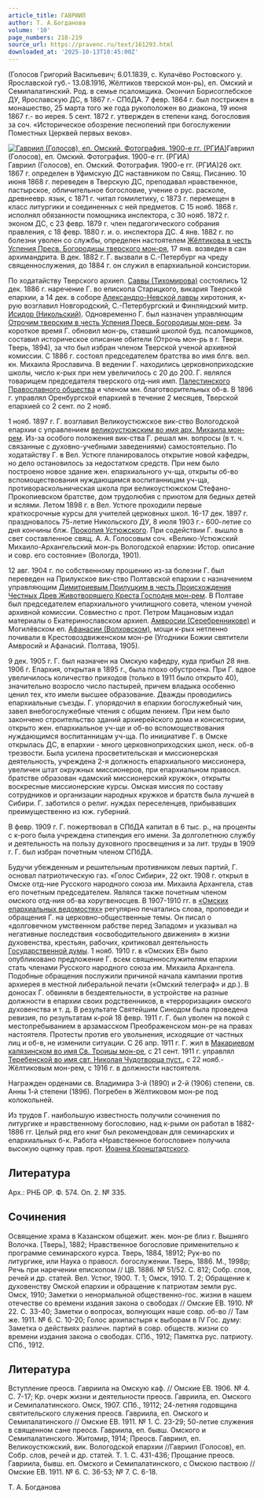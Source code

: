 ```yaml
---
article_title: ГАВРИИЛ
author: Т. А.Богданова
volume: '10'
page_numbers: 218-219
source_url: https://pravenc.ru/text/161293.html
downloaded_at: '2025-10-13T10:45:00Z'
---
```


(Голосов Григорий Васильевич; 6.01.1839, с. Кулачёво Ростовского у. Ярославской губ.- 13.08.1916, Жёлтиков тверской мон-рь), еп. Омский и Семипалатинский. Род. в семье псаломщика. Окончил Борисоглебское ДУ, Ярославскую ДС, в 1867 г.- СПбДА. 7 февр. 1864 г. был пострижен в монашество, 25 марта того же года рукоположен во диакона, 19 июня 1867 г.- во иерея. 5 сент. 1872 г. утвержден в степени канд. богословия за соч. «Историческое обозрение песнопений при богослужении Поместных Церквей первых веков».

[![Гавриил (Голосов), еп. Омский. Фотография. 1900-е гг. (РГИА)](https://pravenc.ru/data/907/466/1234/i200.jpg "Кликните для увеличения картинки")](https://pravenc.ru/data/907/466/1234/i400.jpg)Гавриил (Голосов), еп. Омский. Фотография. 1900-е гг. (РГИА)  
Гавриил (Голосов), еп. Омский. Фотография. 1900-е гг. (РГИА)26 окт. 1867 г. определен в Уфимскую ДС наставником по Свящ. Писанию. 10 июня 1868 г. переведен в Тверскую ДС, преподавал нравственное, пастырское, обличительное богословие, учение о рус. расколе, древнеевр. язык, с 1871 г. читал гомилетику, с 1873 г. перемещен в класс литургики и соединенных с ней предметов. С 15 нояб. 1868 г. исполнял обязанности помощника инспектора, с 30 нояб. 1872 г. эконом ДС, с 23 февр. 1879 г. член педагогического собрания правления, с 18 февр. 1880 г. и. о. инспектора ДС. 4 янв. 1882 г. по болезни уволен со службы, определен настоятелем [Жёлтикова в честь Успения Пресв. Богородицы тверского мон-ря](<https://pravenc.ru/text/Жёлтикова в честь Успения Пресв  Богородицы тверского мон-ря.html>), 17 янв. возведен в сан архимандрита. В дек. 1882 г. Г. вызвали в С.-Петербург на чреду священнослужения, до 1884 г. он служил в епархиальной консистории.

По ходатайству Тверского архиеп. [Саввы (Тихомирова)](<https://pravenc.ru/text/Саввы (Тихомирова).html>) состоялись 12 дек. 1886 г. наречение Г. во епископа Старицкого, викария Тверской епархии, а 14 дек. в соборе [Александро-Невской лавры](<https://pravenc.ru/text/АЛЕКСАНДРО-НЕВСКАЯ ЛАВРА.html>) хиротония, к-рую возглавил Новгородский, С.-Петербургский и Финляндский митр. [Исидор (Никольский)](<https://pravenc.ru/text/Исидор (Никольский).html>). Одновременно Г. был назначен управляющим [Отрочим тверским в честь Успения Пресв. Богородицы мон-рем](<https://pravenc.ru/text/Отрочим тверским в честь Успения Пресв  Богородицы мон-рем.html>). За короткое время Г. обновил мон-рь, ставший школой буд. псаломщиков, составил историческое описание обители (Отрочь мон-рь в г. Твери. Тверь, 1894), за что был избран членом Тверской ученой архивной комиссии. С 1886 г. состоял председателем братства во имя блгв. вел. кн. Михаила Ярославича. В ведении Г. находились церковноприходские школы, число к-рых при нем увеличилось с 20 до 200. Г. являлся товарищем председателя тверского отд-ния имп. [Палестинского Православного общества](<https://pravenc.ru/text/Палестинского Православного общества.html>) и членом мн. благотворительных об-в. В 1896 г. управлял Оренбургской епархией в течение 2 месяцев, Тверской епархией со 2 сент. по 2 нояб.

1 нояб. 1897 г. Г. возглавил Великоустюжское вик-ство Вологодской епархии с управлением [великоустюжским во имя арх. Михаила мон-рем](<https://pravenc.ru/text/великоустюжским во имя арх  Михаила мон-рем.html>). Из-за особого положения вик-ства Г. решал мн. вопросы (в т. ч. связанные с духовно-учебными заведениями) самостоятельно. По ходатайству Г. в Вел. Устюге планировалось открытие новой кафедры, но дело остановилось за недостатком средств. При нем было построено новое здание жен. епархиального уч-ща, открыты об-во вспомоществования нуждающимся воспитанницам уч-ща, противораскольническая школа при великоустюжском Стефано-Прокопиевском братстве, дом трудолюбия с приютом для бедных детей и яслями. Летом 1898 г. в Вел. Устюге проходили первые краткосрочные курсы для учителей церковных школ. 16-17 дек. 1897 г. праздновалось 75-летие Никольского ДУ, 8 июля 1903 г.- 600-летие со дня кончины блж. [Прокопия Устюжского](<https://pravenc.ru/text/Прокопия Устюжского.html>). При содействии Г. вышло в свет составленное свящ. А. А. Голосовым соч. «Велико-Устюжский Михаило-Архангельский мон-рь Вологодской епархии: Истор. описание и совр. его состояние» (Вологда, 1901).

12 авг. 1904 г. по собственному прошению из-за болезни Г. был переведен на Прилукское вик-ство Полтавской епархии с назначением управляющим [Димитриевым Прилуцким в честь Происхождения Честных Древ Животворящего Креста Господня мон-рем](<https://pravenc.ru/text/Димитриевым Прилуцким в честь Происхождения Честных Древ Животворящего Креста Господня мон-рем.html>). В Полтаве был председателем епархиального училищного совета, членом ученой архивной комиссии. Совместно с прот. Петром Мацановым издал материалы о Екатеринославском архиеп. [Амвросии (Серебренникове)](<https://pravenc.ru/text/Амвросии (Серебренникове).html>) и Могилёвском еп. [Афанасии (Волховском)](<https://pravenc.ru/text/Афанасии (Волховском).html>), мощи к-рых нетленно почивали в Крестовоздвиженском мон-ре (Угодники Божии святители Амвросий и Афанасий. Полтава, 1905).

9 дек. 1905 г. Г. был назначен на Омскую кафедру, куда прибыл 28 янв. 1906 г. Епархия, открытая в 1895 г., была плохо обустроена. При Г. вдвое увеличилось количество приходов (только в 1911 было открыто 40), значительно возросло число пастырей, причем владыка особенно ценил тех, кто имели высшее образование. Дважды проводились епархиальные съезды. Г. упорядочил в епархии богослужебный чин, завел внебогослужебные чтения с общим пением. При нем было закончено строительство зданий архиерейского дома и консистории, открыто жен. епархиальное уч-ще и об-во вспомоществования нуждающимся воспитанницам уч-ща. По инициативе Г. в Омске открылась ДС, в епархии - много церковноприходских школ, неск. об-в трезвости. Была усилена просветительская и миссионерская деятельность, учреждена 2-я должность епархиального миссионера, увеличен штат окружных миссионеров, при епархиальном правосл. братстве образован «дамский миссионерский кружок», открыты воскресные миссионерские курсы. Омская миссия по составу сотрудников и организации народных кружков и братств была лучшей в Сибири. Г. заботился о религ. нуждах переселенцев, прибывавших преимущественно из юж. губерний.

В февр. 1909 г. Г. пожертвовал в СПбДА капитал в 6 тыс. р., на проценты с к-рого была учреждена стипендия его имени. За долголетнюю службу и деятельность на пользу духовного просвещения и за лит. труды в 1909 г. Г. был избран почетным членом СПбДА.

Будучи убежденным и решительным противником левых партий, Г. основал патриотическую газ. «Голос Сибири», 22 окт. 1908 г. открыл в Омске отд-ние Русского народного союза им. Михаила Архангела, став его почетным председателем. Являлся также почетным членом омского отд-ния об-ва хоругвеносцев. В 1907-1910 гг. в [«Омских епархиальных ведомостях»](<https://pravenc.ru/text/ Омских епархиальных ведомостях .html>) регулярно печатались слова, проповеди и обращения Г. на церковно-общественные темы. Он писал о «долговечном умственном рабстве перед Западом» и указывал на негативные последствия «освободительного движения» в жизни духовенства, крестьян, рабочих, критиковал деятельность [Государственной думы](<https://pravenc.ru/text/Государственной думы.html>). 1 нояб. 1910 г. в «Омских ЕВ» было опубликовано предложение Г. всем священнослужителям епархии стать членами Русского народного союза им. Михаила Архангела. Подобные обращения послужили причиной начала кампании против архиерея в местной либеральной печати («Омский телеграф» и др.). В доносах Г. обвиняли в бездеятельности, в устройстве на разные должности в епархии своих родственников, в «терроризации» омского духовенства и т. д. В результате Святейшим Синодом была проведена ревизия, по результатам к-рой 18 февр. 1911 г. Г. был уволен на покой с местопребыванием в арзамасском Преображенском мон-ре на правах настоятеля. Протесты против его увольнения, исходящие от частных лиц и об-в, не изменили ситуации. С 26 апр. 1911 г. Г. жил в [Макариевом калязинском во имя Св. Троицы мон-ре](<https://pravenc.ru/text/Макариевом калязинском во имя Св  Троицы мон-ре.html>), с 21 сент. 1911 г. управлял [Теребенской во имя свт. Николая Чудотворца пуст.](<https://pravenc.ru/text/Теребенской во имя свт  Николая Чудотворца пуст .html>), с 22 нояб.- Жёлтиковым мон-рем, с 1916 г. в должности настоятеля.

Награжден орденами св. Владимира 3-й (1890) и 2-й (1906) степени, св. Анны 1-й степени (1896). Погребен в Жёлтиковом мон-ре под колокольней.

Из трудов Г. наибольшую известность получили сочинения по литургике и нравственному богословию, над к-рыми он работал в 1882-1886 гг. Целый ряд его книг был рекомендован для семинарских и епархиальных б-к. Работа «Нравственное богословие» получила высокую оценку прав. прот. [Иоанна Кронштадтского](<https://pravenc.ru/text/Иоанн Кронштадтский.html>).

## Литература

Арх.: РНБ ОР. Ф. 574. Оп. 2. № 335.

## Сочинения

Освящение храма в Казанском общежит. жен. мон-ре близ г. Вышняго Волочка. [Тверь], 1882; Нравственное богословие применительно к программе семинарского курса. Тверь, 1884, 18912; Рук-во по литургике, или Наука о правосл. богослужении. Тверь, 1886. М., 1998р; Речь при наречении епископом // ЦВ. 1886. № 51/52. С. 812; Собр. слов, речей и др. статей. Вел. Устюг, 1900. Т. 1; Омск, 1910. Т. 2; Обращение к духовенству Омской епархии и обращение к патриотам земли рус. Омск, 1910; Заметки о ненормальной общественно-гос. жизни в нашем отечестве со времени издания закона о свободах // Омские ЕВ. 1910. № 22. С. 33-40; Заметки о вопросах, волнующих наше совр. об-во // Там же. 1911. № 6. С. 10-20; Голос архипастыря к выборам в IV Гос. думу: Заметка о действиях различн. партий в совр. обществ. жизни со времени издания закона о свободах. СПб., 1912; Памятка рус. патриоту. СПб., 1912.

## Литература

Вступление преосв. Гавриила на Омскую каф. // Омские ЕВ. 1906. № 4. С. 7-17; Кр. очерк жизни и деятельности преосв. Гавриила, еп. Омского и Семипалатинского. Омск, 1907. СПб., 19112; 24-летняя годовщина святительского служения преосв. Гавриила, еп. Омского и Семипалатинского // Омские ЕВ. 1911. № 1. С. 23-29; 50-летие служения в священном сане преосв. Гавриила, еп. бывш. Омского и Семипалатинского. Житомир, 1914; Преосв. Гавриил, еп. Великоустюжский, вик. Вологодской епархии //Гавриил (Голосов), еп. Собр. слов, речей и др. статей. Т. 1. С. 431-436; Прощание преосв. Гавриила, бывш. еп. Омского и Семипалатинского, с Омскою паствою // Омские ЕВ. 1911. № 6. С. 36-53; № 7. С. 6-18.

Т. А.  Богданова
